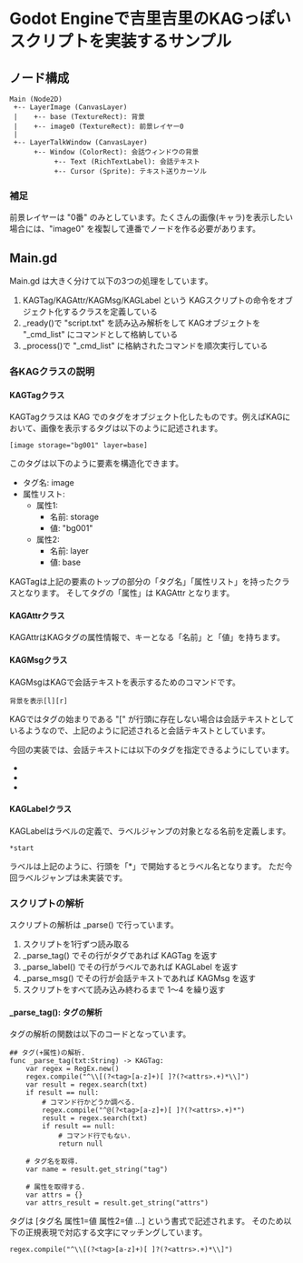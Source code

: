 # Godot Engineで吉里吉里のKAGっぽいスクリプトを実装するサンプル

## ノード構成

```
Main (Node2D)
 +-- LayerImage (CanvasLayer)
 |    +-- base (TextureRect): 背景
 |    +-- image0 (TextureRect): 前景レイヤー0
 |
 +-- LayerTalkWindow (CanvasLayer)
      +-- Window (ColorRect): 会話ウィンドウの背景
           +-- Text (RichTextLabel): 会話テキスト
           +-- Cursor (Sprite): テキスト送りカーソル
```

### 補足
前景レイヤーは "0番" のみとしています。たくさんの画像(キャラ)を表示したい場合には、"image0" を複製して連番でノードを作る必要があります。

## Main.gd
Main.gd は大きく分けて以下の3つの処理をしています。

1. KAGTag/KAGAttr/KAGMsg/KAGLabel という KAGスクリプトの命令をオブジェクト化するクラスを定義している
2. _ready()で "script.txt" を読み込み解析をして KAGオブジェクトを "_cmd_list" にコマンドとして格納している
3. _process()で "_cmd_list" に格納されたコマンドを順次実行している

### 各KAGクラスの説明
#### KAGTagクラス
KAGTagクラスは KAG でのタグをオブジェクト化したものです。例えばKAGにおいて、画像を表示するタグは以下のように記述されます。

```
[image storage="bg001" layer=base]
```

このタグは以下のように要素を構造化できます。

* タグ名: image
* 属性リスト:
	* 属性1:
		* 名前: storage
		* 値: "bg001"
	* 属性2:
		* 名前: layer
		* 値: base

KAGTagは上記の要素のトップの部分の「タグ名」「属性リスト」を持ったクラスとなります。
そしてタグの「属性」は KAGAttr となります。

#### KAGAttrクラス

KAGAttrはKAGタグの属性情報で、キーとなる「名前」と「値」を持ちます。

#### KAGMsgクラス

KAGMsgはKAGで会話テキストを表示するためのコマンドです。

```
背景を表示[l][r]
```

KAGではタグの始まりである "[" が行頭に存在しない場合は会話テキストとしているようなので、上記のように記述されると会話テキストとしています。

今回の実装では、会話テキストには以下のタグを指定できるようにしています。

* [l]: クリック待ち
* [r]: 改行を入れる
* [p]: 改ページ

#### KAGLabelクラス
KAGLabelはラベルの定義で、ラベルジャンプの対象となる名前を定義します。

```
*start
```

ラベルは上記のように、行頭を「*」で開始するとラベル名となります。
ただ今回ラベルジャンプは未実装です。

### スクリプトの解析
スクリプトの解析は _parse() で行っています。

1. スクリプトを1行ずつ読み取る
2. _parse_tag() でその行がタグであれば KAGTag を返す
3. _parse_label() でその行がラベルであれば KAGLabel を返す
4. _parse_msg() でその行が会話テキストであれば KAGMsg を返す
5. スクリプトをすべて読み込み終わるまで 1〜4 を繰り返す

#### _parse_tag(): タグの解析
タグの解析の関数は以下のコードとなっています。

```gdscript
## タグ(+属性)の解析.
func _parse_tag(txt:String) -> KAGTag:
	var regex = RegEx.new()
	regex.compile("^\\[(?<tag>[a-z]+)[ ]?(?<attrs>.+)*\\]")
	var result = regex.search(txt)
	if result == null:
		# コマンド行かどうか調べる.
		regex.compile("^@(?<tag>[a-z]+)[ ]?(?<attrs>.+)*")
		result = regex.search(txt)
		if result == null:
			# コマンド行でもない.
			return null
	
	# タグ名を取得.
	var name = result.get_string("tag")
	
	# 属性を取得する.
	var attrs = {}
	var attrs_result = result.get_string("attrs")
```

タグは [タグ名 属性1=値 属性2=値 ...] という書式で記述されます。
そのため以下の正規表現で対応する文字にマッチングしています。

```
regex.compile("^\\[(?<tag>[a-z]+)[ ]?(?<attrs>.+)*\\]")
```

